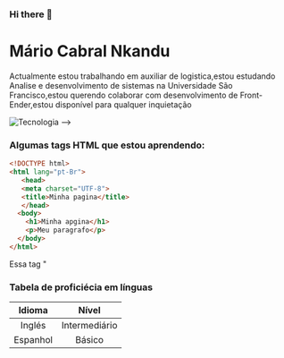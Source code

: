 ### Hi there 👋



# Mário Cabral Nkandu
Actualmente estou trabalhando em auxiliar de logistica,estou estudando Analise e desenvolvimento de sistemas na Universidade São Francisco,estou querendo colaborar com desenvolvimento de Front-Ender,estou disponível para qualquer inquietação












![Tecnologia](https://abstartups.com.br/wp-content/uploads/2018/10/Qual-a-tecnologia.jpg)
-->

### Algumas tags HTML que estou aprendendo:
```html
<!DOCTYPE html>
<html lang="pt-Br">
   <head>
   <meta charset="UTF-8">  
   <title>Minha pagina</title>
   </head>  
  <body>
    <h1>Minha apgina</h1>
    <p>Meu paragrafo</p>
  </body>
</html>
```
Essa tag "<DOCTYPE html>
                  
</body>







### Tabela de proficiécia em línguas

Idioma  | Nível
:---------: | :-------------:
Inglés | Intermediário
Espanhol | Básico


